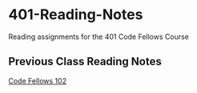# 401-Reading-Notes
Reading assignments for the 401 Code Fellows Course


## Previous Class Reading Notes 
[Code Fellows 102](https://github.com/Wrbaur/102-Reading-Notes/blob/main/README.md)

